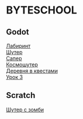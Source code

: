 # BYTESCHOOL

## Godot

[Лабиринт](lesson-1/labirint.md) <br>
[Шутер](Shooter/Shooter.md)<br>
[Сапер](Miner/Miner.md)<br>
[Космошутер](CosmoShoot/CosmoShoot.md)<br>
[Деревня в квестами](IzoQuest/IzoQuest.md)<br>
[Урок 3](https://github.com/Sindikaty/byteschool/blob/main/IzoQuest/IzoQuest.md#урок-3)

## Scratch

[Шутер с зомби](ShooterScratch/ShooterScratch.md)<br>

